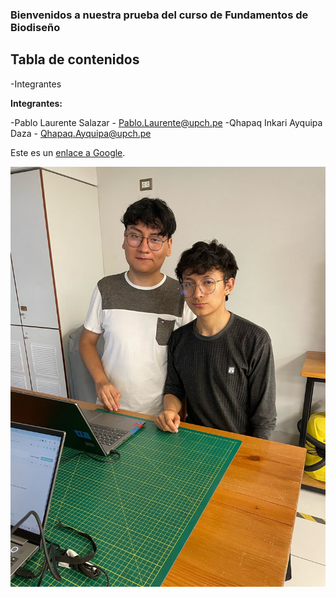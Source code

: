 ### **Bienvenidos a nuestra prueba del curso de Fundamentos de Biodiseño** 
## Tabla de contenidos 

-Integrantes

**Integrantes:**

-Pablo Laurente Salazar - Pablo.Laurente@upch.pe
-Qhapaq Inkari Ayquipa Daza  - Qhapaq.Ayquipa@upch.pe

Este es un [enlace a Google](https://www.google.com).

![Imagen de los integrantes](https://github.com/PabloLaurente/Repositorio/blob/main/df83af2f-313c-4d86-8859-feba1557618d.jpg)

